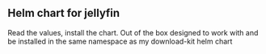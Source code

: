 ## Helm chart for jellyfin
Read the values, install the chart. Out of the box designed to work with and be installed in the same namespace as my download-kit helm chart